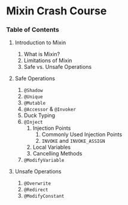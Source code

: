 # Mixin Crash Course

### Table of Contents
1. Introduction to Mixin
    1. What is Mixin?
    2. Limitations of Mixin
    3. Safe vs. Unsafe Operations
    

2. Safe Operations
    1. `@Shadow`
    2. `@Unique`
    3. `@Mutable`
    4. `@Accessor` & `@Invoker`
    5. Duck Typing
    6. `@Inject`
        1. Injection Points
            1. Commonly Used Injection Points
            2. `INVOKE` and `INVOKE_ASSIGN`
        2. Local Variables
        3. Cancelling Methods
    7. `@ModifyVariable`
    

3. Unsafe Operations
    1. `@Overwrite`
    2. `@Redirect`
    3. `@ModifyConstant`